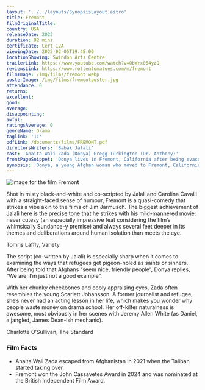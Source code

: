 ```yaml
---
layout: '../../layouts/SynopsisLayout.astro'
title: Fremont
filmOriginalTitle:
country: USA
releaseDate: 2023
duration: 92 mins
certificate: Cert 12A
viewingDate: 2025-02-05T19:45:00
locationShowing: Swindon Arts Centre
trailerLink: https://www.youtube.com/watch?v=ObWrx064yzQ
reviewsLink: https://www.rottentomatoes.com/m/fremont
filmImage: /img/films/fremont.webp
posterImage: /img/films/fremontposter.jpg
attendance: 0
returns:
excellent:
good:
average:
disappointing:
awful:
ratingsAverage: 0
genreName: Drama
taglink: '11'
pdfLink: /documents/films/FREMONT.pdf
directorsWriters: 'Babak Jalali'
cast: 'Anaita Wali Zada (Donya) Gregg Turkington (Dr. Anthony)'
frontPageSnippet: 'Donya lives in Fremont, California after being evacuated from Afghanistan because of her work as a translator.  She now makes slogans at a Chinese fortune-cookie company.'
synopsis: 'Donya, a young Afghan woman who moved to Fremont, California after serving as a translator for the American army, spends her days working at a fortune-cookie factory and her nights wide awake battling between her desire to rebuild her life and the overbearing guilt she carries within.  In a bid to connect with the world, she sends an unconventional message through a fortune-cookie. '
---
```


![image for the film Fremont](/img/films/fremont.webp)

Shot in misty black-and-white and co-scripted by Jalali and Carolina Cavalli with a straight-faced sense of humour, Fremont is a quasi-comedy that strikes a vibe akin to the films of Jim Jarmusch. The biggest achievement of Jalali here is the precise tone that he strikes with his mild-mannered movie: never cutesy (an especially impressive feat considering the film’s whimsically Sundance-y premise) and always several feet deeper in its themes and deliberations around human isolation than meets the eye.

<div class="review__author review__author--review1"> 
Tomris Laffly, Variety
</div>

The script (co-written by Jalali) is especially sharp when it comes to examining the ways that refugees get pigeon-holed as saints or sinners. After being told that Afghans “seem nice, friendly people”, Donya replies, “We are, I’m just not a good example”.

With her chunky cheekbones and cooly appraising eyes, Zada often resembles the young Scarlett Johansson. A former journalist and refugee, she’s never had an acting lesson in her life, which makes you wonder why people waste money on drama school. Her off-kilter naturalness is awesome, most obviously in her scenes with Jeremy Allen White (as Daniel, a jangled, James Dean-ish mechanic).

<div class="review__author"> 
Charlotte O’Sullivan, The Standard
</div>

### Film Facts

-   Anaita Wali Zada escaped from Afghanistan in 2021 when the Taliban started taking over.
-   Fremont won the John Cassavetes Award in 2024 and was nominated at the British Independent Film Award.

